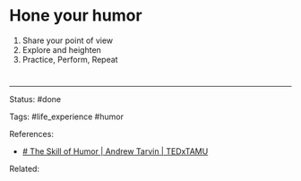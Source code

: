 # Hone your humor
1. Share your point of view
2. Explore and heighten
3. Practice, Perform, Repeat


# 

---
Status: #done 

Tags: #life_experience #humor

References:
- [# The Skill of Humor | Andrew Tarvin | TEDxTAMU](https://www.youtube.com/watch?v=MdZAMSyn_As)

Related:
